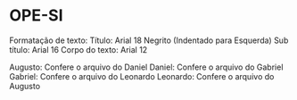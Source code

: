 # OPE-SI
Formatação de texto:
Título: Arial 18 Negrito (Indentado para Esquerda)
Sub título: Arial 16
Corpo do texto: Arial 12

Augusto: Confere o arquivo do Daniel
Daniel: Confere o arquivo do Gabriel 
Gabriel: Confere o arquivo do Leonardo
Leonardo: Confere o arquivo do Augusto 
